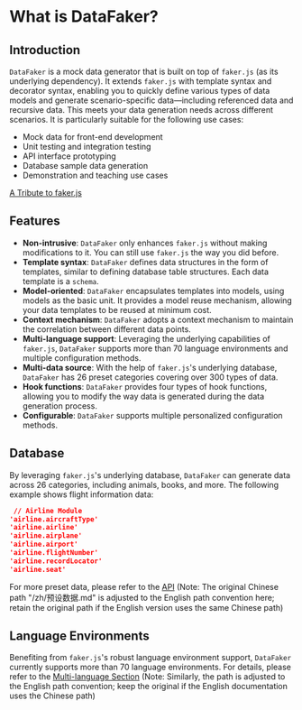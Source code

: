 # What is DataFaker?

## Introduction

`DataFaker` is a mock data generator that is built on top of `faker.js` (as its underlying dependency). It extends `faker.js` with template syntax and decorator syntax, enabling you to quickly define various types of data models and generate scenario-specific data—including referenced data and recursive data. This meets your data generation needs across different scenarios. It is particularly suitable for the following use cases:

- Mock data for front-end development
- Unit testing and integration testing
- API interface prototyping
- Database sample data generation
- Demonstration and teaching use cases

[A Tribute to faker.js](https://faker.nodejs.cn/guide/)

## Features

- **Non-intrusive**: `DataFaker` only enhances `faker.js` without making modifications to it. You can still use `faker.js` the way you did before.
- **Template syntax**: `DataFaker` defines data structures in the form of templates, similar to defining database table structures. Each data template is a `schema`.
- **Model-oriented**: `DataFaker` encapsulates templates into models, using models as the basic unit. It provides a model reuse mechanism, allowing your data templates to be reused at minimum cost.
- **Context mechanism**: `DataFaker` adopts a context mechanism to maintain the correlation between different data points.
- **Multi-language support**: Leveraging the underlying capabilities of `faker.js`, `DataFaker` supports more than 70 language environments and multiple configuration methods.
- **Multi-data source**: With the help of `faker.js`'s underlying database, `DataFaker` has 26 preset categories covering over 300 types of data.
- **Hook functions**: `DataFaker` provides four types of hook functions, allowing you to modify the way data is generated during the data generation process.
- **Configurable**: `DataFaker` supports multiple personalized configuration methods.

## Database

By leveraging `faker.js`'s underlying database, `DataFaker` can generate data across 26 categories, including animals, books, and more. The following example shows flight information data:

```json
 // Airline Module
'airline.aircraftType'
'airline.airline'
'airline.airplane'
'airline.airport'
'airline.flightNumber'
'airline.recordLocator'
'airline.seat'
```

For more preset data, please refer to the [API](/en/Preset%20Data.md) (Note: The original Chinese path "/zh/预设数据.md" is adjusted to the English path convention here; retain the original path if the English version uses the same Chinese path)

## Language Environments

Benefiting from `faker.js`'s robust language environment support, `DataFaker` currently supports more than 70 language environments. For details, please refer to the [Multi-language Section](/en/Multi-Language%20Support.md) (Note: Similarly, the path is adjusted to the English path convention; keep the original if the English documentation uses the Chinese path)
